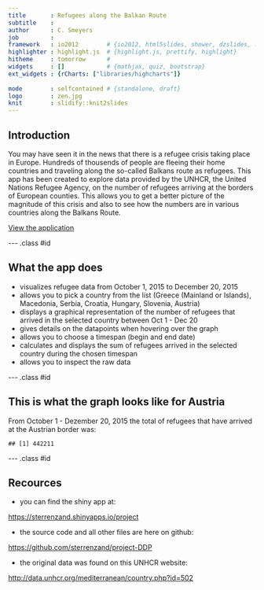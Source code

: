 ```yaml
---
title       : Refugees along the Balkan Route
subtitle    : 
author      : C. Smeyers
job         : 
framework   : io2012        # {io2012, html5slides, shower, dzslides, ...}
highlighter : highlight.js  # {highlight.js, prettify, highlight}
hitheme     : tomorrow      # 
widgets     : []            # {mathjax, quiz, bootstrap} 
ext_widgets : {rCharts: ["libraries/highcharts"]}
       
mode        : selfcontained # {standalone, draft}
logo        : zen.jpg
knit        : slidify::knit2slides
---
```


## Introduction

You may have seen it in the news that there is a refugee crisis taking place in Europe. 
Hundreds of thousends of people are fleeing their home countries and traveling along the so-called Balkans route as refugees. This app has been created to explore data provided by the UNHCR, the United Nations Refugee Agency, on the number of refugees arriving at the borders of European counties. This allows you to get a better picture of the magnitude of this crisis and also to see how the numbers are in various countries along the Balkans Route.

                                
[View the application](https://sterrenzand.shinyapps.io/project)

--- .class #id 

## What the app does


* visualizes refugee data from October 1, 2015 to December 20, 2015
* allows you to pick a country from the list (Greece (Mainland or Islands), Macedonia, Serbia, Croatia, Hungary, Slovenia, Austria)
* displays a graphical representation of the number of refugees that arrived in the selected country between Oct 1 - Dec 20
* gives details on the datapoints when hovering over the graph
* allows you to choose a timespan (begin and end date)
* calculates and displays the sum of refugees arrived in the selected country during the chosen timespan 
* allows you to inspect the raw data



                                                                                    

--- .class #id 


## This is what the graph looks like for Austria



<div id = 'chart1' class = 'rChart highcharts'></div>
<script type='text/javascript'>
    (function($){
        $(function () {
            var chart = new Highcharts.Chart({
 "dom": "chart1",
"width":            550,
"height":            350,
"credits": {
 "href": null,
"text": null 
},
"exporting": {
 "enabled": false 
},
"title": {
 "text": null 
},
"yAxis": [
 {
 "min":              0,
"ylab": "Austria" 
} 
],
"series": [
 {
 "data": [
 [
  1443657600000,
          4550 
],
[
  1443744000000,
          2700 
],
[
  1443830400000,
          7100 
],
[
  1443916800000,
          5800 
],
[
  1444003200000,
          6100 
],
[
  1444089600000,
          5800 
],
[
  1444176000000,
          5861 
],
[
  1444262400000,
          4229 
],
[
  1444348800000,
          6700 
],
[
  1444435200000,
          5050 
],
[
  1444521600000,
          8540 
],
[
  1444608000000,
          8240 
],
[
  1444694400000,
          5280 
],
[
  1444780800000,
          7000 
],
[
  1444867200000,
          5235 
],
[
  1444953600000,
          6500 
],
[
  1445040000000,
          5155 
],
[
  1445126400000,
          1822 
],
[
  1445212800000,
          4300 
],
[
  1445299200000,
          6017 
],
[
  1445385600000,
          4737 
],
[
  1445472000000,
          3767 
],
[
  1445558400000,
          4092 
],
[
  1445644800000,
          5841 
],
[
  1445731200000,
          7882 
],
[
  1445817600000,
         10784 
],
[
  1445904000000,
          9390 
],
[
  1445990400000,
          8336 
],
[
  1446076800000,
          8473 
],
[
  1446163200000,
          8302 
],
[
  1446249600000,
          7691 
],
[
  1446336000000,
          7887 
],
[
  1446422400000,
          8243 
],
[
  1446508800000,
          6900 
],
[
  1446595200000,
          9930 
],
[
  1446681600000,
          7478 
],
[
  1446768000000,
          7315 
],
[
  1446854400000,
          4648 
],
[
  1446940800000,
          3465 
],
[
  1447027200000,
          5962 
],
[
  1447113600000,
          6933 
],
[
  1447200000000,
          8169 
],
[
  1447286400000,
          8777 
],
[
  1447372800000,
          6351 
],
[
  1447459200000,
          7659 
],
[
  1447545600000,
          7632 
],
[
  1447632000000,
          6319 
],
[
  1447718400000,
          7026 
],
[
  1447804800000,
          7577 
],
[
  1447891200000,
          5635 
],
[
  1447977600000,
          5865 
],
[
  1448064000000,
          6836 
],
[
  1448150400000,
          5446 
],
[
  1448236800000,
          5546 
],
[
  1448323200000,
          6204 
],
[
  1448409600000,
          4122 
],
[
  1448496000000,
          2211 
],
[
  1448582400000,
          2120 
],
[
  1448668800000,
          3320 
],
[
  1448755200000,
          2407 
],
[
  1448841600000,
          4482 
],
[
  1448928000000,
          2821 
],
[
  1449014400000,
          2874 
],
[
  1449100800000,
          2935 
],
[
  1449187200000,
          3366 
],
[
  1449273600000,
          1493 
],
[
  1449360000000,
          1643 
],
[
  1449446400000,
          5035 
],
[
  1449532800000,
          5210 
],
[
  1449619200000,
          4714 
],
[
  1449705600000,
          3623 
],
[
  1449792000000,
          2000 
],
[
  1449878400000,
          3675 
],
[
  1449964800000,
          4754 
],
[
  1450051200000,
          4263 
],
[
  1450137600000,
          4193 
],
[
  1450224000000,
          2519 
],
[
  1450310400000,
          2717 
],
[
  1450396800000,
          3532 
],
[
  1450483200000,
          3305 
],
[
  1450569600000,
          3800 
] 
],
"type": "line",
"marker": {
 "radius":              3 
} 
} 
],
"legend": {
 "enabled": false 
},
"xAxis": [
 {
 "type": "datetime",
"labels": {
 "format": "{value:%Y-%m-%d}",
"rotation":            -45 
} 
} 
],
"subtitle": {
 "text": null 
},
"id": "chart1",
"chart": {
 "renderTo": "chart1" 
} 
});
        });
    })(jQuery);
</script>

From October 1 - Dezember 20, 2015 the total of refugees that have arrived at the Austrian border was:


```
## [1] 442211
```

--- .class #id 
 

## Recources
 * you can find the shiny app at: 
 
 https://sterrenzand.shinyapps.io/project

 * the source code and all other files are here on github:
 
 https://github.com/sterrenzand/project-DDP
 
 * the original data was found on this UNHCR website:
 
 http://data.unhcr.org/mediterranean/country.php?id=502





